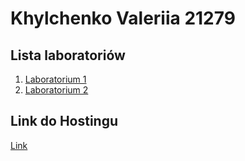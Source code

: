 # Khylchenko Valeriia 21279
## Lista laboratoriów
1. [Laboratorium 1]([./Laboratorium1/](https://github.com/DzhynHo/KhylchenkoValeriia21279/tree/main/Laboratorium1)) 
2. [Laboratorium 2]([./Laboratorium2/](https://github.com/DzhynHo/KhylchenkoValeriia21279/tree/main/Laboratorium2))

## Link do Hostingu
[Link](https://dzhynho.github.io/ProgramowanieWJezykachSkryptowych/)
